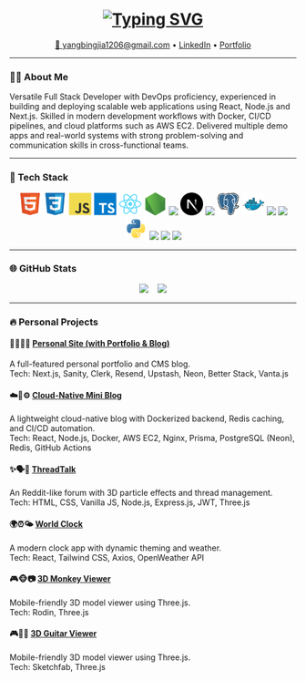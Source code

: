 <h1 align="center">
<a href="https://git.io/typing-svg"><img src="https://readme-typing-svg.demolab.com?font=Fira+Code&size=25&duration=4000&pause=500&center=true&vCenter=true&width=480&height=35&lines=Hi%2C+I'm+Bingjia+Yang+%F0%9F%91%8B+;Full+Stack+Developer+from+Sydney;React+%2B+Node.js+%2B+Next.js+Lover" alt="Typing SVG" /></a>
</h1>


<p align="center">
  <a href="mailto:yangbingjia1206@gmail.com">📧 yangbingjia1206@gmail.com</a> •
  <a href="https://au.linkedin.com/in/bingjia-yang-63111b290" target="_blank">LinkedIn</a> •
  <a href="https://ybj.au" target="_blank">Portfolio</a>
</p>



---

### 🧑‍💻 About Me

Versatile Full Stack Developer with DevOps proficiency, experienced in building and deploying scalable web applications using React, Node.js and Next.js. Skilled in modern development workflows with Docker, CI/CD pipelines, and cloud platforms such as AWS EC2. Delivered multiple demo apps and real-world systems with strong problem-solving and communication skills in cross-functional teams.


---

### 🧠 Tech Stack

<p align="center">
  <img src="https://raw.githubusercontent.com/devicons/devicon/master/icons/html5/html5-original.svg" width="40" />
  <img src="https://raw.githubusercontent.com/devicons/devicon/master/icons/css3/css3-original.svg" width="40" />
  <img src="https://raw.githubusercontent.com/devicons/devicon/master/icons/javascript/javascript-original.svg" width="40" />
  <img src="https://raw.githubusercontent.com/devicons/devicon/master/icons/typescript/typescript-original.svg" width="40" />
  <img src="https://raw.githubusercontent.com/devicons/devicon/master/icons/react/react-original.svg" width="40" />
  <img src="https://raw.githubusercontent.com/devicons/devicon/master/icons/nodejs/nodejs-original.svg" width="40" />
  <img src="https://img.icons8.com/nolan/512/express-js.png" width="40" />
  <img src="https://raw.githubusercontent.com/devicons/devicon/master/icons/nextjs/nextjs-original.svg" width="40" />
  <img src="https://avatars.githubusercontent.com/u/17219288?s=200&v=4" width="40" /> <!-- Prisma -->
  <img src="https://raw.githubusercontent.com/devicons/devicon/master/icons/postgresql/postgresql-original.svg" width="40" />
  <img src="https://raw.githubusercontent.com/devicons/devicon/master/icons/docker/docker-original.svg" width="40" />
  <img src="https://www.shareicon.net/data/2015/08/28/92257_copy_512x512.png" width="40" /> <!-- AWS EC2 -->
  <img src="https://cdn.jim-nielsen.com/macos/512/figma-2021-05-05.png" width="40" />
  <img src="https://raw.githubusercontent.com/devicons/devicon/master/icons/python/python-original.svg" width="40" />
  <img src="https://e7.pngegg.com/pngimages/309/384/png-clipart-scikit-learn-python-computer-icons-scikit-machine-learning-learning-text-orange.png" width="40" />
  <img src="https://upload.wikimedia.org/wikipedia/commons/2/2d/Tensorflow_logo.svg" width="40" />
  <img src="https://pytorch.org/assets/images/pytorch-logo.png" width="40" />
</p>


---


### 🌐 GitHub Stats

<div align="center">
  <img height="140px" src="https://github-readme-stats.vercel.app/api?username=YBJ0000&hide_border=true&show_icons=true&line_height=21&theme=neon" />
  &nbsp;&nbsp;
  <img height="140px" src="https://streak-stats.demolab.com/?user=YBJ0000&theme=neon&hide_border=true&cache_seconds=86400" />
</div>


---

### 🔥 Personal Projects


#### 🧑‍💼📁📝 [Personal Site (with Portfolio & Blog)](https://ybj.au/)

A full-featured personal portfolio and CMS blog.  
Tech: Next.js, Sanity, Clerk, Resend, Upstash, Neon, Better Stack, Vanta.js  


#### ☁️📝⚙️ [Cloud-Native Mini Blog](https://full-stack-mini-blog.vercel.app/)

A lightweight cloud-native blog with Dockerized backend, Redis caching, and CI/CD automation.   
Tech: React, Node.js, Docker, AWS EC2, Nginx, Prisma, PostgreSQL (Neon), Redis, GitHub Actions


#### ✨🗣️💬 [ThreadTalk](https://ybj-threadtalk.vercel.app/)

An Reddit-like forum with 3D particle effects and thread management.  
Tech: HTML, CSS, Vanilla JS, Node.js, Express.js, JWT, Three.js  


#### 🌍⏰🌤️ [World Clock](https://world-clock-ybj.vercel.app/)

A modern clock app with dynamic theming and weather.  
Tech: React, Tailwind CSS, Axios, OpenWeather API  


#### 🎮🐵📷 [3D Monkey Viewer](https://hungrymonkey.netlify.app/)

Mobile-friendly 3D model viewer using Three.js.  
Tech: Rodin, Three.js

#### 🎮🎸📸 [3D Guitar Viewer](https://threejs-guitar-demo.vercel.app/)

Mobile-friendly 3D model viewer using Three.js.  
Tech: Sketchfab, Three.js
